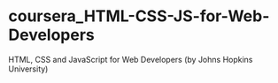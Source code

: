 # coursera_HTML-CSS-JS-for-Web-Developers
HTML, CSS and JavaScript for Web Developers (by Johns Hopkins University)

